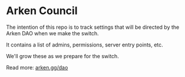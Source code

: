 # Arken Council

The intention of this repo is to track settings that will be directed by the Arken DAO when we make the switch.

It contains a list of admins, permissions, server entry points, etc.

We'll grow these as we prepare for the switch.

Read more: [arken.gg/dao](https://arken.gg/dao)
